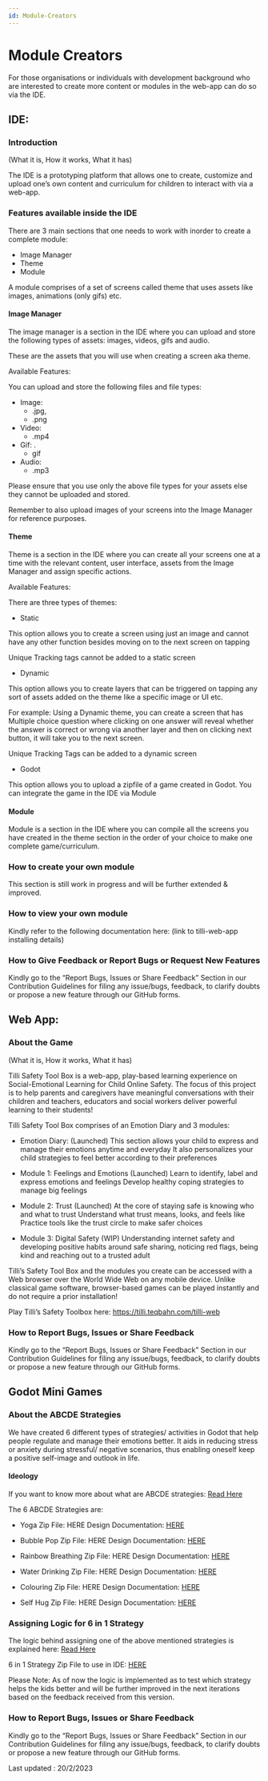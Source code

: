 ```yaml
---
id: Module-Creators
---
```


# Module Creators
For those organisations or individuals with development background who are interested to create more content or modules in the web-app can do so via the IDE. 

## IDE: 

### Introduction 
(What it is, How it works, What it has)

The IDE is a prototyping platform that allows one to create, customize and upload one’s own content and curriculum for children to interact with via a web-app.


### Features available inside the IDE

There are 3 main sections that one needs to work with inorder to create a complete module:

- Image Manager
- Theme
- Module

A module comprises of a set of screens called theme that uses assets like images, animations (only gifs) etc.

#### Image Manager 

The image manager is a section in the IDE where you can upload and store the following types of assets: images, videos, gifs and audio.

These are the assets that you will use when creating a screen aka theme.

Available Features:

You can upload and store the following files and file types:

- Image: 
    - .jpg, 
    - .png
- Video: 
    - .mp4
- Gif: .
    - gif
- Audio: 
    - .mp3

Please ensure that you use only the above file types for your assets else they cannot be uploaded and stored.

Remember to also upload images of your screens into the Image Manager for reference purposes.

#### Theme

Theme is a section in the IDE where you can create all your screens one at a time with the relevant content, user interface, assets from the Image Manager and assign specific actions. 

Available Features:

There are three types of themes:

- Static

This option allows you to create a screen using just an image and cannot have any other function besides moving on to the next screen on tapping

Unique Tracking tags cannot be added to a static screen

- Dynamic

This option allows you to create layers that can be triggered on tapping any sort of assets added on the theme like a specific image or UI etc.

For example: Using a Dynamic theme, you can create a screen that has Multiple choice question where clicking on one answer will reveal whether the answer is correct or wrong via another layer and then on clicking next button, it will take you to the next screen.

Unique Tracking Tags can be added to a dynamic screen

- Godot

This option allows you to upload a zipfile of a game created in Godot. You can integrate the game in the IDE via Module

#### Module

Module is a section in the IDE where you can compile all the screens you have created in the theme section in the order of your choice to make one complete game/curriculum.

### How to create your own module

This section is still work in progress and will be further extended & improved.


### How to view your own module

Kindly refer to the following documentation here: (link to tilli-web-app installing details)

### How to Give Feedback or Report Bugs or Request New Features

Kindly go to the “Report Bugs, Issues or Share Feedback” Section in our Contribution Guidelines for filing any issue/bugs, feedback, to clarify doubts or propose a new feature through our GitHub forms.



## Web App:

### About the Game 
(What it is, How it works, What it has)

Tilli Safety Tool Box is a web-app, play-based learning experience on Social-Emotional Learning for Child Online Safety. The focus of this project is to help parents and caregivers have meaningful conversations with their children and teachers, educators and social workers deliver powerful learning to their students!


Tilli Safety Tool Box comprises of an Emotion Diary and 3 modules:
 
- Emotion Diary: (Launched)
This section allows your child to express and manage their emotions anytime and everyday
It also personalizes your child strategies to feel better according to their preferences

- Module 1: Feelings and Emotions (Launched)
Learn to identify, label and express emotions and feelings
Develop healthy coping strategies to manage big feelings
 
- Module 2: Trust (Launched)
At the core of staying safe is knowing who and what to trust
Understand what trust means, looks, and feels like 
Practice tools like the trust circle to make safer choices 
 
- Module 3: Digital Safety (WIP)
Understanding internet safety and developing positive habits around safe sharing, noticing red flags, being kind and reaching out to a trusted adult
 
Tilli’s Safety Tool Box and the modules you create can be accessed with a Web browser over the World Wide Web on any mobile device. Unlike classical game software, browser-based games can be played instantly and do not require a prior installation! 

Play Tilli’s Safety Toolbox here: https://tilli.teqbahn.com/tilli-web 


### How to Report Bugs, Issues or Share Feedback

Kindly go to the “Report Bugs, Issues or Share Feedback” Section in our Contribution Guidelines for filing any issue/bugs, feedback, to clarify doubts or propose a new feature through our GitHub forms.

## Godot Mini Games

### About the ABCDE Strategies

We have created 6 different types of strategies/ activities in Godot that help people regulate and manage their emotions better. It aids in reducing stress or anxiety during stressful/ negative scenarios, thus enabling oneself keep a positive self-image and outlook in life.

#### Ideology

If you want to know more about what are ABCDE strategies: [Read Here](https://docs.google.com/document/d/1LtxitcCUhgsUzjIeFYDdqus4t8h6SDbAjwVKQUtDt7A/edit?usp=sharing)

The 6 ABCDE Strategies are:

- Yoga
Zip File: HERE
Design Documentation: [HERE](https://docs.google.com/document/d/1ZiZ07BwrDwRqOX5hrtREvo7ncnVkOR5u1zSYS4CkfOc/edit?usp=sharing)

- Bubble Pop
Zip File: HERE
Design Documentation: [HERE](https://docs.google.com/document/d/14SLCAqWyhhJSi7_0UrhkfbxTF3vAv6cq5oegouETnz0/edit?usp=sharing)

- Rainbow Breathing
Zip File: HERE
Design Documentation: [HERE](https://docs.google.com/document/d/1yAe6VvVNCmBjj--Tr7tOfmOGZ8HgcHIfR7i30y4HhZc/edit?usp=sharing)

- Water Drinking
Zip File: HERE
Design Documentation: [HERE](https://docs.google.com/document/d/1uUCKTr9SfK4VLlgN_3mwWfcPW4m5awM9zz3msXPGr5g/edit?usp=sharing)


- Colouring
Zip File: HERE
Design Documentation: [HERE](https://docs.google.com/document/d/1M9Rti033Abqa7Xfr2dA3SwCboLT4f4BAbtOEduMOKEA/edit?usp=sharing)

- Self Hug
Zip File: HERE
Design Documentation: [HERE](https://docs.google.com/document/d/1yelkAW0z0afdggm5z2q1F6FO_AVTIzLUIeWrNK3vAWk/edit?usp=sharing)


### Assigning Logic for 6 in 1 Strategy

The logic behind assigning one of the above mentioned strategies is explained here: [Read Here](https://docs.google.com/document/d/139G3rM3TD-hQW4VbKHdDTWL5wk0VNgFKFEB7FGFwVbs/edit?usp=sharing)

6 in 1 Strategy Zip File to use in IDE: [HERE](https://drive.google.com/file/d/1c1QrPNx5sN9hK9KFU54Mrg6RnyrNeoWb/view?usp=share_link)

Please Note: As of now the logic is implemented as to test which strategy helps the kids better and will be further improved in the next iterations based on the feedback received from this version.



### How to Report Bugs, Issues or Share Feedback

Kindly go to the “Report Bugs, Issues or Share Feedback” Section in our Contribution Guidelines for filing any issue/bugs, feedback, to clarify doubts or propose a new feature through our GitHub forms.




Last updated : 20/2/2023
